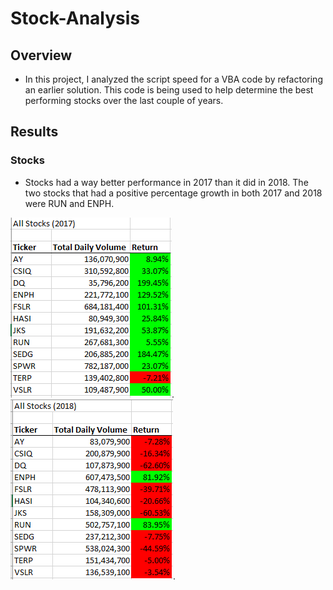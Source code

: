# Stock-Analysis

## Overview
* In this project, I analyzed the script speed for a VBA code by refactoring an earlier solution. This code is being used to help determine the best performing stocks over the last couple of years. 


## Results
  ### Stocks
   * Stocks had a way better performance in 2017 than it did in 2018. The two stocks that had a positive percentage growth in both 2017 and 2018 were RUN and ENPH.
   
   ![Stock_data_2017](https://github.com/chenylk/stock-analysis/blob/master/stock%20data/2017_stock_data.PNG).
   ![Stock_data_2018](https://github.com/chenylk/stock-analysis/blob/master/stock%20data/2018_stock_data.PNG).
